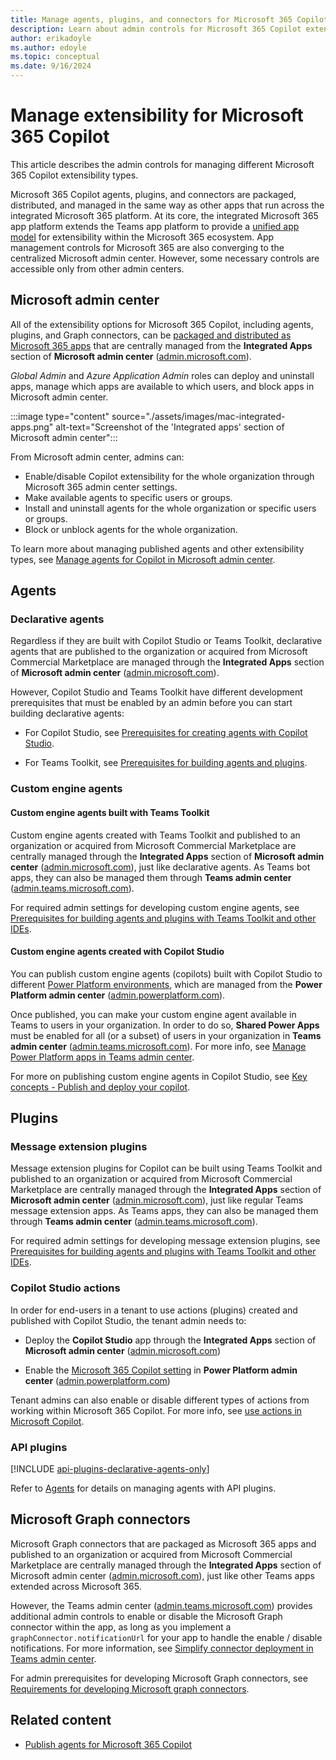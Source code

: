```yaml
---
title: Manage agents, plugins, and connectors for Microsoft 365 Copilot
description: Learn about admin controls for Microsoft 365 Copilot extensibility
author: erikadoyle
ms.author: edoyle
ms.topic: conceptual
ms.date: 9/16/2024
---
```


# Manage extensibility for Microsoft 365 Copilot

This article describes the admin controls for managing different Microsoft 365 Copilot extensibility types.

Microsoft 365 Copilot agents, plugins, and connectors are packaged, distributed, and managed in the same way as other apps that run across the integrated Microsoft 365 platform. At its core, the integrated Microsoft 365 app platform extends the Teams app platform to provide a [unified app model](agents-are-apps.md) for extensibility within the Microsoft 365 ecosystem. App management controls for Microsoft 365 are also converging to the centralized Microsoft admin center. However, some necessary controls are accessible only from other admin centers.

## Microsoft admin center

All of the extensibility options for Microsoft 365 Copilot, including agents, plugins, and Graph connectors, can be [packaged and distributed as Microsoft 365 apps](./agents-are-apps.md) that are centrally managed from the **Integrated Apps** section of **Microsoft admin center** ([admin.microsoft.com](https://admin.microsoft.com)).

*Global Admin* and *Azure Application Admin* roles can deploy and uninstall apps, manage which apps are available to which users, and block apps in Microsoft admin center.

:::image type="content" source="./assets/images/mac-integrated-apps.png" alt-text="Screenshot of the 'Integrated apps' section of Microsoft admin center":::

From Microsoft admin center, admins can:

- Enable/disable Copilot extensibility for the whole organization through Microsoft 365 admin center settings.
- Make available agents to specific users or groups.
- Install and uninstall agents for the whole organization or specific users or groups.
- Block or unblock agents for the whole organization.

To learn more about managing published agents and other extensibility types, see [Manage agents for Copilot in Microsoft admin center](/microsoft-365/admin/manage/manage-plugins-for-copilot-in-integrated-apps?context=/microsoft-365-copilot/extensibility/context).

## Agents

### Declarative agents

Regardless if they are built with Copilot Studio or Teams Toolkit, declarative agents that are published to the organization or acquired from Microsoft Commercial Marketplace are managed through the **Integrated Apps** section of **Microsoft admin center** ([admin.microsoft.com](https://admin.microsoft.com)).

However, Copilot Studio and Teams Toolkit have different development prerequisites that must be enabled by an admin before you can start building declarative agents:

- For Copilot Studio, see [Prerequisites for creating agents with Copilot Studio](/microsoft-copilot-studio/microsoft-copilot-extend-copilot-extensions#prerequisites).

- For Teams Toolkit, see [Prerequisites for building agents and plugins](./prerequisites.md#building-with-teams-toolkit).

### Custom engine agents

#### Custom engine agents built with Teams Toolkit

Custom engine agents created with Teams Toolkit and published to an organization or acquired from Microsoft Commercial Marketplace are centrally managed through the **Integrated Apps** section of **Microsoft admin center** ([admin.microsoft.com](https://admin.microsoft.com)), just like declarative agents. As Teams bot apps, they can also be managed them through **Teams admin center** ([admin.teams.microsoft.com](https://admin.teams.microsoft.com/)).

For required admin settings for developing custom engine agents, see [Prerequisites for building agents and plugins with Teams Toolkit and other IDEs](./prerequisites.md#building-with-teams-toolkit).

#### Custom engine agents created with Copilot Studio

You can publish custom engine agents (copilots) built with Copilot Studio to different [Power Platform environments](/microsoft-copilot-studio/environments-first-run-experience), which are managed from the **Power Platform admin center** ([admin.powerplatform.com](https://admin.powerplatform.com)).

Once published, you can make your custom engine agent available in Teams to users in your organization. In order to do so, **Shared Power Apps** must be enabled for all (or a subset) of users in your organization in **Teams admin center** ([admin.teams.microsoft.com](https://admin.teams.microsoft.com/)). For more info, see [Manage Power Platform apps in Teams admin center](/microsoftteams/manage-power-platform-apps).

For more on publishing custom engine agents in Copilot Studio, see [Key concepts - Publish and deploy your copilot](/microsoft-copilot-studio/publication-fundamentals-publish-channels).

## Plugins

### Message extension plugins

Message extension plugins for Copilot can be built using Teams Toolkit and published to an organization or acquired from Microsoft Commercial Marketplace are centrally managed through the **Integrated Apps** section of **Microsoft admin center** ([admin.microsoft.com](https://admin.microsoft.com)), just like regular Teams message extension apps. As Teams  apps, they can also be managed them through **Teams admin center** ([admin.teams.microsoft.com](https://admin.teams.microsoft.com/)).

For required admin settings for developing message extension plugins, see [Prerequisites for building agents and plugins with Teams Toolkit and other IDEs](./prerequisites.md#building-with-teams-toolkit).

### Copilot Studio actions

In order for end-users in a tenant to use actions (plugins) created and published with Copilot Studio, the tenant admin needs to:

- Deploy the **Copilot Studio** app through the **Integrated Apps** section of **Microsoft admin center** ([admin.microsoft.com](https://admin.microsoft.com))

- Enable the [Microsoft 365 Copilot setting](/microsoft-copilot-studio/copilot-plugins-overview#enable-or-disable-copilot-for-microsoft-365-in-power-platform-admin-center-admin) in **Power Platform admin center** ([admin.powerplatform.com](https://admin.powerplatform.com))

Tenant admins can also enable or disable different types of actions from working within Microsoft 365 Copilot. For more info, see [use actions in Microsoft Copilot](/microsoft-copilot-studio/copilot-plugins-overview#use-actions-in-microsoft-copilot).

### API plugins

[!INCLUDE [api-plugins-declarative-agents-only](includes/api-plugins-declarative-agents-only.md)]

Refer to [Agents](#agents) for details on managing agents with API plugins.

## Microsoft Graph connectors

Microsoft Graph connectors that are packaged as Microsoft 365 apps and published to an organization or acquired from Microsoft Commercial Marketplace are centrally managed through the **Integrated Apps** section of Microsoft admin center ([admin.microsoft.com](https://admin.microsoft.com)), just like other Teams apps extended across Microsoft 365.

However, the Teams admin center ([admin.teams.microsoft.com](https://admin.teams.microsoft.com/)) provides additional admin controls to enable or disable the Microsoft Graph connector within the app, as long as you implement a `graphConnector.notificationUrl` for your app to handle the enable / disable notifications. For more information, see [Simplify connector deployment in Teams admin center](/graph/connecting-external-content-deploy-teams?context=/microsoft-365-copilot/extensibility/context).

For admin prerequisites for developing Microsoft Graph connectors, see [Requirements for developing Microsoft graph connectors](./prerequisites.md#requirements-for-developing-microsoft-graph-connector).

## Related content

- [Publish agents for Microsoft 365 Copilot](publish.md)
